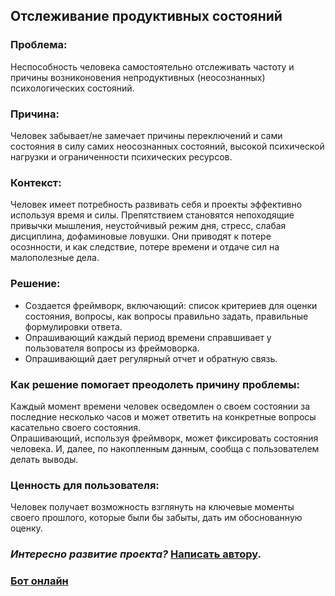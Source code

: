 ## Отслеживание продуктивных состояний
### Проблема:
Неспособность человека самостоятельно отслеживать
частоту и причины возниконовения непродуктивных
(неосознанных) психологических состояний.  
### Причина:
Человек забывает/не замечает причины переключений и сами состояния в силу самих неосознанных состояний, высокой психической нагрузки и ограниченности психических ресурсов.
### Контекст:
Человек имеет потребность развивать себя и проекты эффективно используя время и силы.
Препятствием становятся непоходящие привычки мышления, неустойчивый режим дня, стресс, слабая дисциплина, дофаминовые ловушки.
Они приводят к потере осознности, и как следствие, потере времени и отдаче сил на малополезные дела.
### Решение:
 * Создается фреймворк, включающий: список критериев для оценки состояния, вопросы, как вопросы правильно задать, правильные формулировки ответа.
 * Опрашивающий каждый период времени справшивает у пользователя вопросы из фреймоворка.
 * Опрашивающий дает регулярный отчет и обратную связь.
### Как решение помогает преодолеть причину проблемы:
Каждый момент времени человек осведомлен о своем состоянии за последние несколько часов и может ответить на конкретные вопросы касательно своего состояния.  
Опрашивающий, используя фреймворк, может фиксировать состояния человека. И, далее, по накопленным данным, сообща с пользователем делать выводы.  
### Ценность для пользователя:
Человек получает возможность взглянуть на ключевые моменты своего прошлого, которые были бы забыты, дать им обоснованную оценку.

### _Интересно развитие проекта?_ [Написать автору](https://t.me/jrojer).
### [Бот онлайн](https://t.me/mental_state_monitor_bot)
